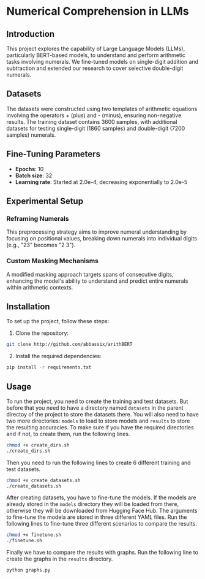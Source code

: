 # Numerical Comprehension in LLMs

## Introduction
This project explores the capability of Large Language Models (LLMs), particularly BERT-based models, to understand and perform arithmetic tasks involving numerals. We fine-tuned models on single-digit addition and subtraction and extended our research to cover selective double-digit numerals.

## Datasets
The datasets were constructed using two templates of arithmetic equations involving the operators + (plus) and - (minus), ensuring non-negative results. The training dataset contains 3600 samples, with additional datasets for testing single-digit (1860 samples) and double-digit (7200 samples) numerals.

## Fine-Tuning Parameters
- **Epochs**: 10
- **Batch size**: 32
- **Learning rate**: Started at 2.0e-4, decreasing exponentially to 2.0e-5

## Experimental Setup
### Reframing Numerals
This preprocessing strategy aims to improve numeral understanding by focusing on positional values, breaking down numerals into individual digits (e.g., "23" becomes "2 3").

### Custom Masking Mechanisms
A modified masking approach targets spans of consecutive digits, enhancing the model's ability to understand and predict entire numerals within arithmetic contexts.

## Installation
To set up the project, follow these steps:
1. Clone the repository:
```bash
git clone http://github.com/abbassix/arithBERT
```
2. Install the required dependencies:
```bash
pip install -r requirements.txt
```

## Usage
To run the project, you need to create the training and test datasets. But before that you need to have a directory named `datasets` in the parent directoy of the project to store the datasets there. You will also need to have two more directories: `models` to load to store models and `results` to store the resulting accuracies.
To make sure if you have the required directories and if not, to create them, run the following lines.
```bash
chmod +x create_dirs.sh
./create_dirs.sh
```
Then you need to run the following lines to create 6 different training and test datasets.
```bash
chmod +x create_datasets.sh
./create_datasets.sh
```
After creating datasets, you have to fine-tune the models. If the models are already stored in the `models` directory they will be loaded from there, otherwise they will be downloaded from Hugging Face Hub. The arguments to fine-tune the modela are stored in three different YAML files. Run the following lines to fine-tune three different scenarios to compare the results.
```bash
chmod +x finetune.sh
./finetune.sh
```
Finally we have to compare the results with graphs. Run the following line to create the graphs in the `results` directory.
```bash
python graphs.py
```
